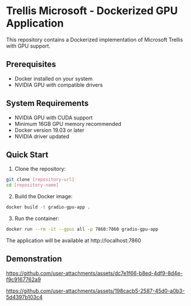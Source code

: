 
# Trellis Microsoft - Dockerized GPU Application

This repository contains a Dockerized implementation of Microsoft Trellis with GPU support.

## Prerequisites

- Docker installed on your system
- NVIDIA GPU with compatible drivers

## System Requirements

- NVIDIA GPU with CUDA support
- Minimum 16GB GPU memory recommended
- Docker version 19.03 or later
- NVIDIA driver updated

## Quick Start

1. Clone the repository:
```bash
git clone [repository-url]
cd [repository-name]
```


2. Build the Docker image:
```bash
docker build -t gradio-gpu-app .
```

3. Run the container:
```bash
docker run --rm -it --gpus all -p 7860:7860 gradio-gpu-app
```

The application will be available at http://localhost:7860

## Demonstration



https://github.com/user-attachments/assets/dc7e1f66-b8ed-4df9-8d4e-f9c9167762a9

https://github.com/user-attachments/assets/198cacb5-2587-45d0-a0b3-5d4397b103c4

